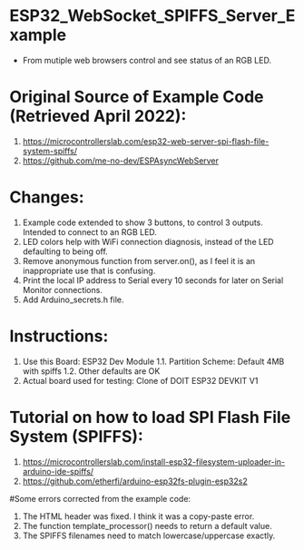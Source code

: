 # ESP32_WebSocket_SPIFFS_Server_Example
- From mutiple web browsers control and see status of an RGB LED.

# Original Source of Example Code (Retrieved April 2022):
1. https://microcontrollerslab.com/esp32-web-server-spi-flash-file-system-spiffs/
2. https://github.com/me-no-dev/ESPAsyncWebServer

# Changes:
1. Example code extended to show 3 buttons, to control 3 outputs. Intended to connect to an RGB LED.
2. LED colors help with WiFi connection diagnosis, instead of the LED defaulting to being off.
3. Remove anonymous function from server.on(), as I feel it is an inappropriate use that is confusing.
4. Print the local IP address to Serial every 10 seconds for later on Serial Monitor connections.
5. Add Arduino_secrets.h file.

# Instructions:
1. Use this Board: ESP32 Dev Module
1.1.  Partition Scheme: Default 4MB with spiffs
1.2.  Other defaults are OK
2. Actual board used for testing: Clone of DOIT ESP32 DEVKIT V1

# Tutorial on how to load SPI Flash File System (SPIFFS):
1. https://microcontrollerslab.com/install-esp32-filesystem-uploader-in-arduino-ide-spiffs/
2. https://github.com/etherfi/arduino-esp32fs-plugin-esp32s2
 
#Some errors corrected from the example code:
1. The HTML header was fixed. I think it was a copy-paste error.
2. The function template_processor() needs to return a default value.
3. The SPIFFS filenames need to match lowercase/uppercase exactly.
